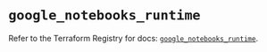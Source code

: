 # `google_notebooks_runtime`

Refer to the Terraform Registry for docs: [`google_notebooks_runtime`](https://registry.terraform.io/providers/hashicorp/google-beta/6.17.0/docs/resources/google_notebooks_runtime).
